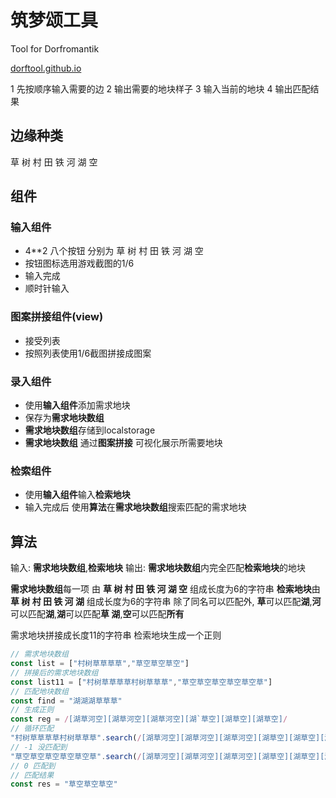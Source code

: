 # 筑梦颂工具
Tool for Dorfromantik

[dorftool.github.io](https://dorftool.github.io)


1 先按顺序输入需要的边
2 输出需要的地块样子
3 输入当前的地块
4 输出匹配结果

## 边缘种类
草  树  村  田  铁  河  湖  空

## 组件
### 输入组件
- 4**2 八个按钮 分别为
草  树  村  田  铁  河  湖  空
- 按钮图标选用游戏截图的1/6
- 输入完成
- 顺时针输入
### 图案拼接组件(view)
- 接受列表
- 按照列表使用1/6截图拼接成图案
### 录入组件
- 使用**输入组件**添加需求地块
- 保存为**需求地块数组**
- **需求地块数组**存储到localstorage
- **需求地块数组** 通过**图案拼接** 可视化展示所需要地块

### 检索组件
- 使用**输入组件**输入**检索地块**
- 输入完成后 使用**算法**在**需求地块数组**搜索匹配的需求地块

## 算法
输入: **需求地块数组**,**检索地块**
输出: **需求地块数组**内完全匹配**检索地块**的地块

**需求地块数组**每一项 由 **草  树  村  田  铁  河  湖  空** 组成长度为6的字符串
**检索地块**由 **草  树  村  田  铁  河  湖** 组成长度为6的字符串
除了同名可以匹配外, 
**草**可以匹配**湖**,**河**可以匹配**湖**,**湖**可以匹配**草 湖**,**空**可以匹配**所有**

需求地块拼接成长度11的字符串
检索地块生成一个正则 
```js
// 需求地块数组
const list = ["村树草草草草","草空草空草空"]
// 拼接后的需求地块数组
const list11 = ["村树草草草草村树草草草","草空草空草空草空草空草"]
// 匹配地块数组
const find = "湖湖湖草草草"
// 生成正则
const reg = /[湖草河空][湖草河空][湖草河空][湖`草空][湖草空][湖草空]/
// 循环匹配
"村树草草草草村树草草草".search(/[湖草河空][湖草河空][湖草河空][湖草空][湖草空][湖草空]/)
// -1 没匹配到
"草空草空草空草空草空草".search(/[湖草河空][湖草河空][湖草河空][湖草空][湖草空][湖草空]/)
// 0 匹配到
// 匹配结果
const res = "草空草空草空"
```
